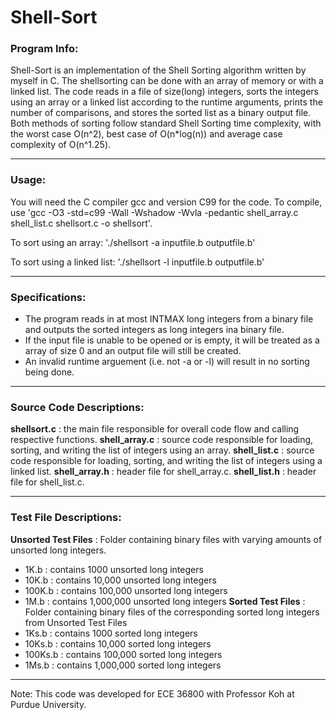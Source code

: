# Shell-Sort #

### Program Info: ###
Shell-Sort is an implementation of the Shell Sorting algorithm written by myself in C. The shellsorting can be done with an array of memory or with a linked list. The code reads in a file of size(long) integers, sorts the integers using an array or a linked list according to the runtime arguments, prints the number of comparisons, and stores the sorted list as a binary output file. Both methods of sorting follow standard Shell Sorting time complexity, with the worst case O(n^2), best case of O(n*log(n)) and average case complexity of O(n^1.25).
- - - - 
### Usage: ###
You will need the C compiler gcc and version C99 for the code. 
To compile, use 'gcc -O3 -std=c99 -Wall -Wshadow -Wvla -pedantic shell_array.c shell_list.c shellsort.c -o shellsort'.

To sort using an array: './shellsort -a inputfile.b outputfile.b'

To sort using a linked list: './shellsort -l inputfile.b outputfile.b'
- - - -
### Specifications: ###
 - The program reads in at most INTMAX long integers from a binary file and outputs the sorted integers as long integers ina  binary file.
 - If the input file is unable to be opened or is empty, it will be treated as a array of size 0 and an output file will still be created.
 - An invalid runtime arguement (i.e. not -a or -l) will result in no sorting being done.

- - - -
### Source Code Descriptions: ###
**shellsort.c** : the main file responsible for overall code flow and calling respective functions.
**shell_array.c** : source code responsible for loading, sorting, and writing the list of integers using an array.
**shell_list.c** : source code responsible for loading, sorting, and writing the list of integers using a linked list.
**shell_array.h** : header file for shell_array.c.
**shell_list.h** : header file for shell_list.c.
- - - -
### Test File Descriptions: ###
**Unsorted Test Files** :  Folder containing binary files with varying amounts of unsorted long integers.
 - 1K.b : contains 1000 unsorted long integers
 - 10K.b : contains 10,000 unsorted long integers
 - 100K.b : contains 100,000 unsorted long integers
 - 1M.b : contains 1,000,000 unsorted long integers
**Sorted Test Files** :  Folder containing binary files of the corresponding sorted long integers from Unsorted Test Files
 - 1Ks.b : contains 1000 sorted long integers
 - 10Ks.b : contains 10,000 sorted long integers
 - 100Ks.b : contains 100,000 sorted long integers
 - 1Ms.b : contains 1,000,000 sorted long integers
- - - -
Note: This code was developed for ECE 36800 with Professor Koh at Purdue University.
